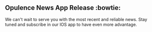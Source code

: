 ## Opulence News App Release :bowtie:

We can't wait to serve you with the most recent and reliable news.
Stay tuned and subscribe in our IOS app to have even more advantage.
